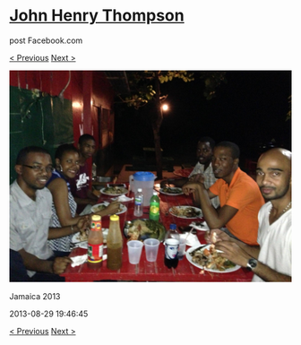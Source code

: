 # [John Henry Thompson](../README.md)
post Facebook.com

[< Previous](2013-08-29-26.md) [Next >](2013-08-29-28.md)

[![](../media/2013-08-29/Jamaica-2038.jpg)](../README.md)

Jamaica 2013

2013-08-29 19:46:45

[< Previous](2013-08-29-26.md) [Next >](2013-08-29-28.md)